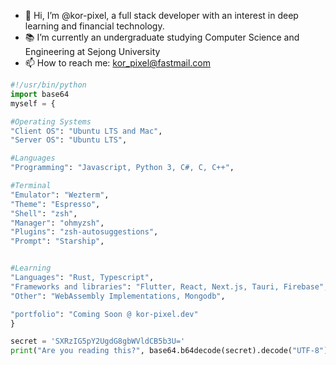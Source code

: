- 👋 Hi, I’m @kor-pixel, a full stack developer with an interest in deep learning and financial technology.
- 📚 I’m currently an undergraduate studying Computer Science and Engineering at Sejong University
- 📫 How to reach me: kor_pixel@fastmail.com


```python
#!/usr/bin/python
import base64
myself = {

#Operating Systems
"Client OS": "Ubuntu LTS and Mac",
"Server OS": "Ubuntu LTS",

#Languages
"Programming": "Javascript, Python 3, C#, C, C++",

#Terminal
"Emulator": "Wezterm",
"Theme": "Espresso",
"Shell": "zsh",
"Manager": "ohmyzsh",
"Plugins": "zsh-autosuggestions",
"Prompt": "Starship",


#Learning
"Languages": "Rust, Typescript",
"Frameworks and libraries": "Flutter, React, Next.js, Tauri, Firebase",
"Other": "WebAssembly Implementations, Mongodb",

"portfolio": "Coming Soon @ kor-pixel.dev"
}

secret = 'SXRzIG5pY2UgdG8gbWVldCB5b3U='
print("Are you reading this?", base64.b64decode(secret).decode("UTF-8"))
```
